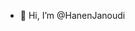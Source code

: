 - 👋 Hi, I’m @HanenJanoudi



<!---
HanenJanoudi/HanenJanoudi is a ✨ special ✨ repository because its `README.md` (this file) appears on your GitHub profile.
You can click the Preview link to take a look at your changes.
--->
